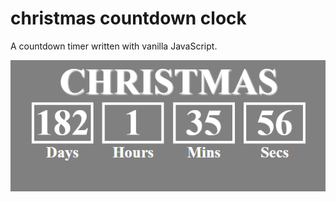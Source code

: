 # christmas countdown clock

A countdown timer written with vanilla JavaScript.

![clock](clock.PNG)
